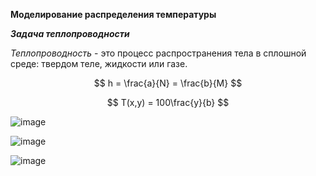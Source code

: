 **Моделирование распределения температуры**

***Задача теплопроводности***

*Теплопроводность* - это процесс распространения тела в сплошной среде: твердом теле, жидкости или газе.

$$ h = \frac{a}{N} = \frac{b}{M} $$

$$ T(x,y) = 100\frac{y}{b} $$

![image](https://user-images.githubusercontent.com/114469293/223333667-f54dcf23-7cbf-4708-87a0-da0e0dfcc378.png)

![image](https://user-images.githubusercontent.com/114469293/223334723-56ea0c1d-1ba7-4b42-b02b-82001e1edd6c.png)

![image](https://user-images.githubusercontent.com/114469293/223335333-9341c0cc-c49b-439f-a483-8fe9b30540d2.png)
